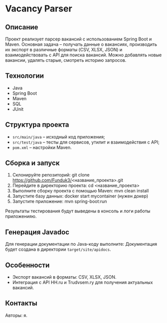 # Vacancy Parser

## Описание

Проект реализует парсер вакансий с использованием Spring Boot и Maven. Основная задача – получать данные о вакансиях, производить их экспорт в различные форматы (CSV, XLSX, JSON) и взаимодействовать с API для поиска вакансий.
Можно добавлять новые вакансии, удалять старые, смотреть историю запросов.

## Технологии
- Java
- Spring Boot
- Maven
- SQL
- JUnit

## Структура проекта

- `src/main/java` – исходный код приложения;
- `src/test/java` – тесты для сервисов, утилит и взаимодействия с API;
- `pom.xml` – настройки Maven.

## Сборка и запуск

1. Склонируйте репозиторий: git clone https://github.com/Funduk3/<название_проекта>.git
2. Перейдите в директорию проекта: cd <название_проекта>
3. Выполните сборку проекта с помощью Maven: mvn clean install
4. Запустите базу данных: docker start mycontainer (нужен докер)
5. Запустите приложение: mvn spring-boot:run

Результаты тестирования будут выведены в консоль и логи работы приложенияю.

## Генерация Javadoc

Для генерации документации по Java-коду выполните:
Документация будет создана в директории `target/site/apidocs`.

## Особенности

- Экспорт вакансий в форматы: CSV, XLSX, JSON.
- Интеграция с API HH.ru и Trudvsem.ry для получения актуальных вакансий.

## Контакты

Авторы: я.



